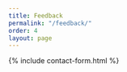 ```yaml
---
title: Feedback
permalink: "/feedback/"
order: 4
layout: page
---
```


<!-- <div class="frame-wrapper" style="height: 900px;">
<iframe src="https://docs.google.com/forms/d/e/1FAIpQLScBUmRUMjg-wjRfDaoHgM58QpEMAEjZE-ge82_rILMW8ZTdFg/viewform?embedded=true"  frameborder="0" marginheight="0" marginwidth="0">Loading...</iframe>
</div> -->


{% include contact-form.html %}
